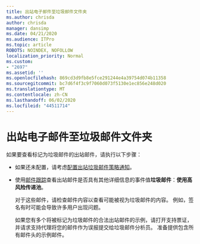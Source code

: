 ```yaml
---
title: 出站电子邮件至垃圾邮件文件夹
ms.author: chrisda
author: chrisda
manager: dansimp
ms.date: 04/21/2020
ms.audience: ITPro
ms.topic: article
ROBOTS: NOINDEX, NOFOLLOW
localization_priority: Normal
ms.custom:
- "2697"
ms.assetid: ''
ms.openlocfilehash: 869cd3d9fb8e5fce291244e4a39754d074b11358
ms.sourcegitcommit: bc7d6f4f3c9f7060d073f5130e1ec856e248d020
ms.translationtype: MT
ms.contentlocale: zh-CN
ms.lasthandoff: 06/02/2020
ms.locfileid: "44511714"
---
```

# <a name="outbound-email-to-junk-email-folder"></a>出站电子邮件至垃圾邮件文件夹

如果要查看标记为垃圾邮件的出站邮件，请执行以下步骤：

- 如果还未配置，请考虑[配置出站垃圾邮件策略通知](https://docs.microsoft.com/microsoft-365/security/office-365-security/configure-the-outbound-spam-policy)。

- 使用[邮件跟踪](https://docs.microsoft.com/microsoft-365/security/office-365-security/message-trace-scc)查看出站邮件是否具有其他详细信息的事件值**垃圾邮件**：**使用高风险传递池**。

  对于这些邮件，请检查邮件内容以查看可能被视为垃圾邮件的内容。 例如，签名有时可能会导致许多用户出现问题。

  如果您有多个将被标记为垃圾邮件的合法出站邮件的示例，请打开支持票证，并请求支持代理将您的邮件作为误报提交给垃圾邮件分析员。 准备提供包含所有邮件头的示例邮件。
